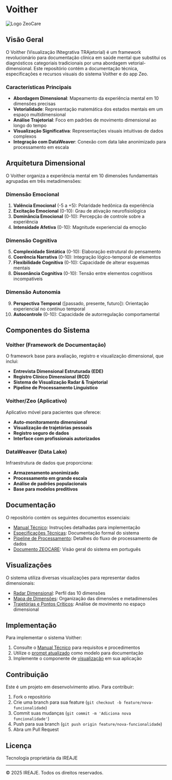 # Voither

![Logo ZeoCare](zc-radar-dimensional.svg)

## Visão Geral

O Voither (Visualização INtegrativa TRAjetorial) é um framework revolucionário para documentação clínica em saúde mental que substitui os diagnósticos categoriais tradicionais por uma abordagem vetorial-dimensional. Este repositório contém a documentação técnica, especificações e recursos visuais do sistema Voither e do app Zeo.

### Características Principais

- **Abordagem Dimensional**: Mapeamento da experiência mental em 10 dimensões precisas
- **Vetorialidade**: Representação matemática dos estados mentais em um espaço multidimensional
- **Análise Trajetorial**: Foco em padrões de movimento dimensional ao longo do tempo
- **Visualização Significativa**: Representações visuais intuitivas de dados complexos
- **Integração com DataWeaver**: Conexão com data lake anonimizado para processamento em escala

## Arquitetura Dimensional

O Voither organiza a experiência mental em 10 dimensões fundamentais agrupadas em três metadimensões:

### Dimensão Emocional

1. **Valência Emocional** (-5 a +5): Polaridade hedônica da experiência
2. **Excitação Emocional** (0-10): Grau de ativação neurofisiológica
3. **Dominância Emocional** (0-10): Percepção de controle sobre a experiência
4. **Intensidade Afetiva** (0-10): Magnitude experiencial da emoção

### Dimensão Cognitiva

5. **Complexidade Sintática** (0-10): Elaboração estrutural do pensamento
6. **Coerência Narrativa** (0-10): Integração lógico-temporal de elementos
7. **Flexibilidade Cognitiva** (0-10): Capacidade de alterar esquemas mentais
8. **Dissonância Cognitiva** (0-10): Tensão entre elementos cognitivos incompatíveis

### Dimensão Autonomia

9. **Perspectiva Temporal** ([passado, presente, futuro]): Orientação experiencial no contínuo temporal
10. **Autocontrole** (0-10): Capacidade de autorregulação comportamental

## Componentes do Sistema

### Voither (Framework de Documentação)

O framework base para avaliação, registro e visualização dimensional, que inclui:

- **Entrevista Dimensional Estruturada (EDE)**
- **Registro Clínico Dimensional (RCD)**
- **Sistema de Visualização Radar & Trajetorial**
- **Pipeline de Processamento Linguístico**

### Voither/Zeo (Aplicativo)

Aplicativo móvel para pacientes que oferece:

- **Auto-monitoramento dimensional**
- **Visualização de trajetórias pessoais**
- **Registro seguro de dados**
- **Interface com profissionais autorizados**

### DataWeaver (Data Lake)

Infraestrutura de dados que proporciona:

- **Armazenamento anonimizado**
- **Processamento em grande escala**
- **Análise de padrões populacionais**
- **Base para modelos preditivos**

## Documentação

O repositório contém os seguintes documentos essenciais:

- [Manual Técnico](zeocare/zc-manual-tecnico.md): Instruções detalhadas para implementação
- [Especificações Técnicas](zeocare/zc-especificacoes-tecnicas.md): Documentação formal do sistema
- [Pipeline de Processamento](zeocare/zc-pipeline-embeddings-ontologias-grafos.md): Detalhes do fluxo de processamento de dados
- [Documento ZEOCARE](zeocare-handbook.md): Visão geral do sistema em português

## Visualizações

O sistema utiliza diversas visualizações para representar dados dimensionais:

- [Radar Dimensional](zeocare/zc-radar-dimensional.svg): Perfil das 10 dimensões
- [Mapa de Dimensões](zeocare/zc-10-dimensoes.svg): Organização das dimensões e metadimensões
- [Trajetórias e Pontos Críticos](zeocare/zc-trajetoria-pontos-criticos.svg): Análise de movimento no espaço dimensional

## Implementação

Para implementar o sistema Voither:

1. Consulte o [Manual Técnico](zeocare/zc-manual-tecnico.md) para requisitos e procedimentos
2. Utilize o [prompt atualizado](zeocare/zc-prompt-atualizado.md) como modelo para documentação
3. Implemente o componente de [visualização](zeocare/zc-visualization.tsx) em sua aplicação

## Contribuição

Este é um projeto em desenvolvimento ativo. Para contribuir:

1. Fork o repositório
2. Crie uma branch para sua feature (`git checkout -b feature/nova-funcionalidade`)
3. Commit suas mudanças (`git commit -m 'Adiciona nova funcionalidade'`)
4. Push para sua branch (`git push origin feature/nova-funcionalidade`)
5. Abra um Pull Request

## Licença

Tecnologia proprietária da IREAJE

---

© 2025 IREAJE. Todos os direitos reservados.
